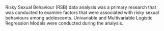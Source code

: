 Risky Sexual Behaviour (RSB) data analysis was a primary research that was conducted to examine factors that were associated with risky sexual behaviours among adolescents. Univariable and Multivariable Logistic Regression Models were conducted during the analysis.
